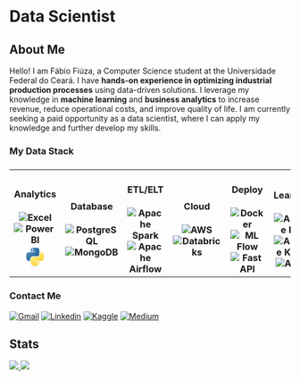 
<h1>Data Scientist</h1>

<h2>About Me</h2>

<p>
  Hello! I am Fábio Fiúza, a Computer Science student at the Universidade Federal do Ceará. I have <strong>hands-on experience in optimizing industrial production processes</strong> using data-driven solutions. I leverage my knowledge in <strong>machine learning</strong> and <strong>business analytics</strong> to increase revenue, reduce operational costs, and improve quality of life. I am currently seeking a paid opportunity as a data scientist, where I can apply my knowledge and further develop my skills.
</p>

<h3>My Data Stack<h3>
  
<table>
  <tr>
    <td align="center">
      <h4>Analytics</h4>
      <img src="https://img.icons8.com/color/48/microsoft-excel-2019--v1.png" alt="Excel" width="40" height="40"/>
      <img src="https://img.icons8.com/color/480/power-bi-2021.png" alt="Power BI" width="40" height="40"/>
      <img src="https://raw.githubusercontent.com/devicons/devicon/master/icons/python/python-original.svg" alt="Python" width="40" height="40"/>
    </td>
    <td align="center">
      <h4>Database</h4>
      <img src="https://static-00.iconduck.com/assets.00/postgresql-icon-1987x2048-v2fkmdaw.png" alt="PostgreSQL" width="40" height="40"/>
      <img src="https://cdn.jsdelivr.net/gh/devicons/devicon@latest/icons/mongodb/mongodb-original.svg" alt="MongoDB" width="40" height="40"/>
    </td>
    <td align="center">
      <h4>ETL/ELT</h4>
      <img src="https://images.icon-icons.com/2699/PNG/512/apache_spark_logo_icon_170560.png" alt="Apache Spark" width="40" height="40"/>
      <img src="https://airflow.apache.org/docs/apache-airflow/2.2.2/_images/pin_large.png" alt="Apache Airflow" width="40" height="40"/>
    </td>
    <td align="center">
      <h4>Cloud</h4>
      <img src="https://cdn.jsdelivr.net/gh/devicons/devicon@latest/icons/amazonwebservices/amazonwebservices-plain-wordmark.svg" alt="AWS" width="40" height="40"/>
      <img src="https://asset.brandfetch.io/idSUrLOWbH/idQeSz8UHv.svg?updated=1668081624532" alt="Databricks" width="40" height="40"/>
    </td>
    <td align="center">
      <h4>Deploy</h4>
      <img src="https://img.icons8.com/?size=100&id=cdYUlRaag9G9&format=png&color=000000" alt="Docker" width="40" height="40"/>
      <img src="https://mlflow.org/img/mlflow-black.svg" alt="ML Flow" width="60" height="40"/>
      <img src="https://repository-images.githubusercontent.com/763672847/372af879-faec-44b6-bc50-6f6b770c12f5" alt="FastAPI" width="40" height="40"/>
    </td>
    <td align="center">
      <h4>Learning</h4>
        <img src="https://images.icon-icons.com/2699/PNG/512/apache_nifi_logo_icon_168614.png" alt="Apache NiFi" width="40" height="40"/>
        <img src="https://ashnik-images.s3.amazonaws.com/prod/wp-content/uploads/2021/02/20050854/confluent-blue.png" alt="Apache Kafka" width="40" height="40"/> 
       <img src="https://swimburger.net/media/ppnn3pcl/azure.png" alt="Azure" width="40" height="40"/> 
    </td>
  </tr>
</table>

<h3>Contact Me</h3>
<div>
  <a href="mailto:fabiio.fiuza@gmail.com"><img align="center" alt="Gmail" height="50" width="50" src="https://img.icons8.com/color/48/gmail-new.png" target="_blank"></a>
  <a href="https://www.linkedin.com/in/fábio-fiúza-7846b2275/"><img align="center" alt="Linkedin" height="50" width="50" src="https://img.icons8.com/color/48/linkedin.png" target="_blank"></a> 
  <a href="https://www.kaggle.com/fbiofiuza"><img align="center" alt="Kaggle" height="50" width="50" src="https://cdn.jsdelivr.net/gh/devicons/devicon@latest/icons/kaggle/kaggle-original-wordmark.svg" target="_blank"></a> 
  <a href="https://medium.com/@fabiio.fiuza"><img align="center" alt="Medium" height="50" width="50" src="https://cdn.iconscout.com/icon/free/png-256/free-medium-logo-icon-download-in-svg-png-gif-file-formats--social-media-communication-network-pack-logos-icons-3201557.png" target="_blank"></a> 
<div>


## **Stats**

<div>
<a href="https://github.com/fabio-fiuza">
<img height="180em" src="https://github-readme-stats.vercel.app/api/top-langs/?username=fabio-fiuza&layout=compact&langs_count=10&theme=blueberry&hide_progress=true"/>
<img height="180em" src="https://github-readme-stats.vercel.app/api?username=fabio-fiuza&show_icons=true&theme=blueberry&include_all_commits=true&hide=contribs"/>
</div>
